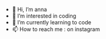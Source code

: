 - 👋 Hi, I’m anna
- 👀 I’m interested in coding
- 🌱 I’m currently learning to code
- 📫 How to reach me : on instagram

<!---
agaiffe2-iut90/agaiffe2-iut90 is a ✨ special ✨ repository because its `README.md` (this file) appears on your GitHub profile.
You can click the Preview link to take a look at your changes.
--->
